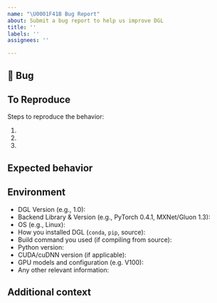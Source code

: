 ```yaml
---
name: "\U0001F41B Bug Report"
about: Submit a bug report to help us improve DGL
title: ''
labels: ''
assignees: ''

---
```


## 🐛 Bug

<!-- A clear and concise description of what the bug is. -->

## To Reproduce

Steps to reproduce the behavior:

1.
1.
1.

<!-- If you have a code sample, error messages, stack traces, please provide it here as well -->

## Expected behavior

<!-- A clear and concise description of what you expected to happen. -->

## Environment

 - DGL Version (e.g., 1.0):
 - Backend Library & Version (e.g., PyTorch 0.4.1, MXNet/Gluon 1.3):
 - OS (e.g., Linux):
 - How you installed DGL (`conda`, `pip`, source):
 - Build command you used (if compiling from source):
 - Python version:
 - CUDA/cuDNN version (if applicable):
 - GPU models and configuration (e.g. V100):
 - Any other relevant information:

## Additional context

<!-- Add any other context about the problem here. -->
